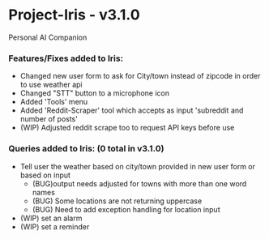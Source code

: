 # Project-Iris - v3.1.0
Personal AI Companion
### Features/Fixes added to Iris:
- Changed new user form to ask for City/town instead of zipcode in order to use weather api
- Changed "STT" button to a microphone icon
- Added 'Tools' menu
- Added 'Reddit-Scraper' tool which accepts as input 'subreddit and number of posts'
- (WIP) Adjusted reddit scrape too to request API keys before use
### Queries added to Iris: (0 total in v3.1.0)
- Tell user the weather based on city/town provided in new user form or based on input 
  - (BUG)output needs adjusted for towns with more than one word names
  - (BUG) Some locations are not returning uppercase 
  - (BUG) Need to add exception handling for location input
- (WIP) set an alarm
- (WIP) set a reminder